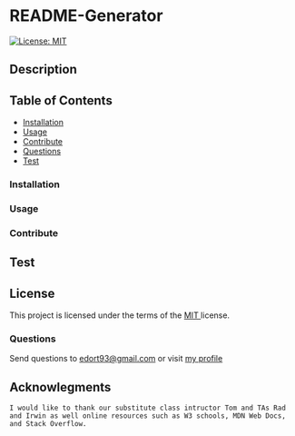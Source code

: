 # README-Generator

  [![License: MIT](https://img.shields.io/badge/License-MIT-yellow.svg)](https://opensource.org/licenses/MIT)
  ## Description
  


  ## Table of Contents
  * [Installation](#installation)
  * [Usage](#usage)
  * [Contribute](#contribute)
  * [Questions](#questions)
  * [Test](#test)
  
  ### Installation

 
  
  ### Usage
 
 

  ### Contribute


  ## Test


 ## License
This project is licensed under the terms of the  <a href="https://opensource.org/licenses/MIT" target= "_blank" > MIT </a> license.
  
  
  ### Questions
  Send questions to edort93@gmail.com or visit <a href="https://github.com/edgarO93" target= "_blank" >my profile </a><br>
  
    
  ## Acknowlegments
~~~
I would like to thank our substitute class intructor Tom and TAs Rad and Irwin as well online resources such as W3 schools, MDN Web Docs, and Stack Overflow.
~~~